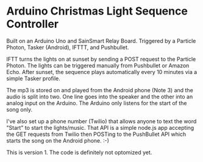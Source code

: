 # Arduino Christmas Light Sequence Controller

Built on an Arduino Uno and SainSmart Relay Board. Triggered by a Particle Photon, Tasker (Android), IFTTT, and Pushbullet.

IFTT turns the lights on at sunset by sending a POST request to the Particle Photon. The lights can be triggered manually from Pushbullet or Amazon Echo. After sunset, the sequence plays automatically every 10 minutes via a simple Tasker profile.

The mp3 is stored on and played from the Android phone (Note 3) and the audio is split into two. One line goes into the speaker and the other into an analog input on the Arduino. The Arduino only listens for the start of the song only.

I've also set up a phone number (Twilio) that allows anyone to text the word "Start" to start the lights/music. That API is a simple node.js app accepting the GET requests from Twilio then POSTing to the PushBullet API which starts the song on the Android phone. :-)

This is version 1. The code is definitely not optomized yet.

